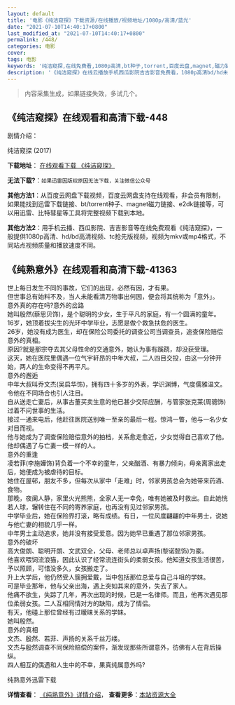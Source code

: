 ```yaml
---
layout: default
title: '电影《纯洁窥探》下载资源/在线播放/视频地址/1080p/高清/蓝光'
date: "2021-07-10T14:40:17+0800"
last_modified_at: "2021-07-10T14:40:17+0800"
permalink: /448/
categories: 电影
cover:
tags: 电影
keywords: '纯洁窥探,在线免费看,1080p高清,bt种子,torrent,百度云盘,magnet,磁力链,迅雷下载资源'
description: '《纯洁窥探》在线云播放手机西瓜影院吉吉影音免费看，1080p高清bd/hd未删减完整版和tc抢先枪版，mkv/mp4格式，附带bt/torrent种子、magnet/磁力链、百度云盘、网盘资源迅雷下载链接'
---
```


>内容采集生成，如果链接失效，多试几个。


## 《纯洁窥探》在线观看和高清下载-448

剧情介绍：


纯洁窥探 (2017)

**下载地址**： [在线观看下载 《纯洁窥探》](https://www.btbtdy.me/btdy/dy13942.html) 


**无法下载?**：`如果迅雷因版权原因无法下载，关注微信公众号 `

**其他方法1**：从百度云网盘下载视频，百度云网盘支持在线观看，非会员有限制，如果能找到迅雷下载链接、bt/torrent种子、magnet磁力链接、e2dk链接等，可以用迅雷、比特彗星等工具将完整视频下载到本地。

**其他方法2**：用手机云播、西瓜影院、吉吉影音等在线免费观看《纯洁窥探》，一般提供1080p高清、hd/bd高清视频、tc抢先版视频，视频为mkv或mp4格式，不同站点视频质量和播放速度不同。


## 《纯熟意外》在线观看和高清下载-41363

世上每日发生不同的事故，它们的出现，必然有因，才有果。<br />但世事总有始料不及，当人未能看清万物事出何因，便会将其统称为「意外」。<br />意外真的存在吗?意外的岔路<br />她叫殷然(蔡思贝饰)，是个聪明的少女，生于平凡的家庭，有一个圆满的童年。<br />16岁，她顶着拔尖生的光环中学毕业，志愿是做个救急扶危的医生。<br />26岁，她没有成为医生，却在保险公司委托的调查公司当调查员，追查保险赔偿意外的真相。<br />原因?就是那宗夺去其父母性命的交通意外，她认为事有蹊跷，却没获受理。<br />这天，她在医院里偶遇一位气宇轩昂的中年大叔，二人四目交投，由这一分钟开始，两人的生命变得不再平凡。<br />意外的邂逅<br />中年大叔叫乔文杰(吴启华饰)，拥有四十多岁的外表，学识渊博，气度儒雅温文。令他在不同场合也引人注目。<br />自从送走亡妻后，从事古董买卖生意的他已甚少交际应酬，与管家张克莱(周骢饰) 过着不问世事的生活。<br />接过一通来电后，他赶往医院送别唯一至亲的最后一程。惊鸿一瞥，他与一名少女对目而视。<br />他与她成为了调查保险赔偿意外的拍档，关系愈走愈近，少女觉得自己喜欢了他。<br />他却偶遇了与亡妻一模一样的人。<br />意外的重逢<br />凌若菲(李施嬅饰)背负着一个不幸的童年，父亲酗酒、有暴力倾向，母亲离家出走后，她便成为被虐待的目标。<br />她住在屋邨，朋友不多，但每次从家中「走难」时，邻家男孩总会为她带来药酒、食物。<br />那晚，夜阑人静，家里火光熊熊，全家人无一幸免，唯有她被及时救出。自此她恍若人球，辗转住在不同的寄养家庭，也再没有见过邻家男孩。<br />中学毕业后，她在保险界打滚，略有成绩。有日，一位风度翩翩的中年男士，说她与他亡妻的相貌几乎一样。<br />中年男士主动追求，她并没有接受爱意。因为她早已重遇了那位邻家男孩。<br />意外的破坏<br />高大俊朗、聪明开朗、文武双全，父母、老师总以卓声扬(黎诺懿饰)为豪。<br />他喜欢喂饲流浪猫，因此认识了经常流连街头的柔弱女孩。他知道女孩生活很苦，予以照顾，可惜没多久，女孩搬走了。<br />升上大学后，他仍然受人簇拥爱戴，当中包括那位总爱与自己斗咀的学妹。<br />可是毕业那年，他与父亲出海，遇上突如其来的意外，失去了家人。<br />他痛不欲生，失踪了几年，再次出现的时候，已是一名律师。而且，他再次遇见那位柔弱女孩。二人互相同情对方的缺陷，成为了情侣。<br />有天，他碰上那位曾经有过暧昧关系的学妹。<br />她叫殷然。<br />意外的真相<br />文杰、殷然、若菲、声扬的关系千丝万缕。<br />文杰与殷然调查不同保险赔偿的案件，渐发现那些所谓意外，彷佛有人在背后操纵。<br />四人相互的偶遇和人生中的不幸，果真纯属意外吗?


纯熟意外迅雷下载

**详情查看**： [《纯熟意外》详情介绍](/movie/41363/)， **查看更多**：[本站资源大全](/movie/t/all/)

